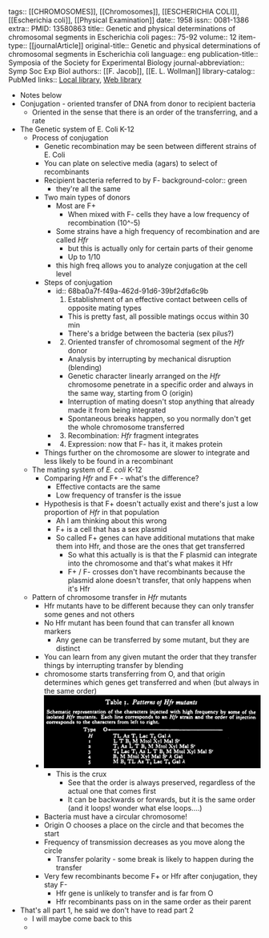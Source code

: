 tags:: [[CHROMOSOMES]], [[Chromosomes]], [[ESCHERICHIA COLI]], [[Escherichia coli]], [[Physical Examination]]
date:: 1958
issn:: 0081-1386
extra:: PMID: 13580863
title:: Genetic and physical determinations of chromosomal segments in Escherichia coli
pages:: 75-92
volume:: 12
item-type:: [[journalArticle]]
original-title:: Genetic and physical determinations of chromosomal segments in Escherichia coli
language:: eng
publication-title:: Symposia of the Society for Experimental Biology
journal-abbreviation:: Symp Soc Exp Biol
authors:: [[F. Jacob]], [[E. L. Wollman]]
library-catalog:: PubMed
links:: [Local library](zotero://select/library/items/K88TJKRM), [Web library](https://www.zotero.org/users/6106196/items/K88TJKRM)

- Notes below
- Conjugation - oriented transfer of DNA from donor to recipient bacteria
	- Oriented in the sense that there is an order of the transferring, and a rate
- The Genetic system of E. Coli K-12
	- Process of conjugation
		- Genetic recombination may be seen between different strains of E. Coli
		- You can plate on selective media (agars) to select of recombinants
		- Recipient bacteria referred to by F-
		  background-color:: green
			- they're all the same
		- Two main types of donors
			- Most are F+
				- When mixed with F- cells they have a low frequency of recombination (10^-5)
			- Some strains have a high frequency of recombination and are called *Hfr*
				- but this is actually only for certain parts of their genome
				- Up to 1/10
			- this high freq allows you to analyze conjugation at the cell level
		- Steps of conjugation
			- id:: 68ba0a7f-f49a-462d-91d6-39bf2dfa6c9b
			  1. Establishment of an effective contact between cells of opposite mating types
				- This is pretty fast, all possible matings occus within 30 min
				- There's a bridge between the bacteria (sex pilus?)
			- 2. Oriented transfer of chromosomal segment of the *Hfr* donor
				- Analysis by interrupting by mechanical disruption (blending)
				- Genetic character linearly arranged on the *Hfr* chromosome penetrate in a specific order and always in the same way, starting from O (origin)
				- Interruption of mating doesn't stop anything that already made it from being integrated
				- Spontaneous breaks happen, so you normally don't get the whole chromosome transferred
			- 3. Recombination: *Hfr* fragment integrates
			- 4. Expression: now that F- has it, it makes protein
		- Things further on the chromosome are slower to integrate and less likely to be found in a recombinant
	- The mating system of *E. coli* K-12
		- Comparing *Hfr* and F+ - what's the difference?
			- Effective contacts are the same
			- Low frequency of transfer is the issue
		- Hypothesis is that F+ doesn't actually exist and there's just a low proportion of *Hfr* in that population
			- Ah I am thinking about this wrong
			- F+ is a cell that has a sex plasmid
			- So called F+ genes can have additional mutations that make them into Hfr, and those are the ones that get transferred
				- So what this actually is is that the F plasmid can integrate into the chromosome and that's what makes it Hfr
				- F+ / F- crosses don't have recombinants because the plasmid alone doesn't transfer, that only happens when it's Hfr
	- Pattern of chromosome transfer in *Hfr* mutants
		- Hfr mutants have to be different because they can only transfer some genes and not others
		- No Hfr mutant has been found that can transfer all known markers
			- Any gene can be transferred by some mutant, but they are distinct
		- You can learn from any given mutant the order that they transfer things by interrupting transfer by blending
		- chromosome starts transferring from O, and that origin determines which genes get transferred and when (but always in the same order)
		- ![image.png](../assets/image_1757024181716_0.png)
			- This is the crux
				- See that the order is always preserved, regardless of the actual one that comes first
				- It can be backwards or forwards, but it is the same order (and it loops! wonder what else loops....)
		- Bacteria must have a circular chromosome!
		- Origin O chooses a place on the circle and that becomes the start
		- Frequency of transmission decreases as you move along the circle
			- Transfer polarity - some break is likely to happen during the transfer
		- Very few recombinants become F+ or Hfr after conjugation, they stay F-
			- Hfr gene is unlikely to transfer and is far from O
			- Hfr recombinants pass on in the same order as their parent
- That's all part 1, he said we don't have to read part 2
	- I will maybe come back to this
	-